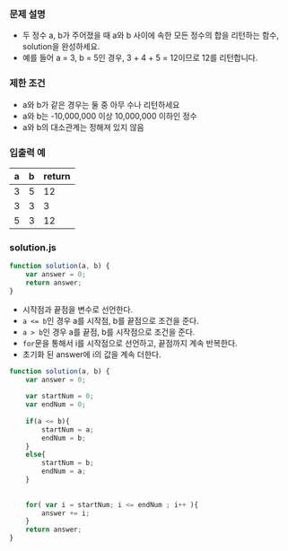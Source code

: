 ### 문제 설명
- 두 정수 a, b가 주어졌을 때 a와 b 사이에 속한 모든 정수의 합을 리턴하는 함수, solution을 완성하세요.
- 예를 들어 a = 3, b = 5인 경우, 3 + 4 + 5 = 12이므로 12를 리턴합니다.

### 제한 조건
- a와 b가 같은 경우는 둘 중 아무 수나 리턴하세요
- a와 b는 -10,000,000 이상 10,000,000 이하인 정수
- a와 b의 대소관계는 정해져 있지 않음

### 입출력 예
a|b|return
|----|------|------|
3|5|12
3|3|3
5|3|12

### solution.js
```javascript
function solution(a, b) {
    var answer = 0;
    return answer;
}
```

- 시작점과 끝점을 변수로 선언한다.
- `a <= b`인 경우 a를 시작점, b를 끝점으로 조건을 준다.
- `a > b`인 경우 a를 끝점, b를 시작점으로 조건을 준다.
- `for`문을 통해서 i를 시작점으로 선언하고, 끝점까지 계속 반복한다.
- 초기화 된 answer에 i의 값을 계속 더한다.

```javascript
function solution(a, b) {
    var answer = 0;
    
    var startNum = 0;
    var endNum = 0;
    
    if(a <= b){
        startNum = a;
        endNum = b;
    }
    else{
        startNum = b;
        endNum = a;
    }
    
    
    for( var i = startNum; i <= endNum ; i++ ){
        answer += i;
    }
    return answer;
}

```













